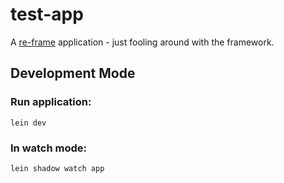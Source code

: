 # test-app

A [re-frame](https://github.com/day8/re-frame) application - just fooling around with the framework.

## Development Mode

### Run application:

```
lein dev
```

### In watch mode:
```
lein shadow watch app 
```

